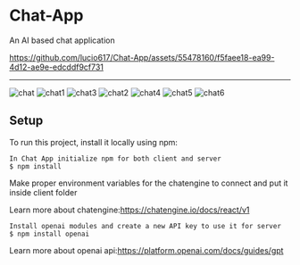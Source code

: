 # Chat-App
An AI based chat application

https://github.com/lucio617/Chat-App/assets/55478160/f5faee18-ea99-4d12-ae9e-edcddf9cf731
**************************************************************************************************
![chat](https://github.com/lucio617/Chat-App/assets/55478160/3e5138f1-fc8f-4765-b79f-f8f8c26297cb)
![chat1](https://github.com/lucio617/Chat-App/assets/55478160/ad8f65f2-edf4-4047-891b-1fa2e4884a36)
![chat3](https://github.com/lucio617/Chat-App/assets/55478160/c5f547dd-d7f7-4919-8414-1c8bbb08361b)
![chat2](https://github.com/lucio617/Chat-App/assets/55478160/7604ff30-8d84-46ff-9da6-e6ad2b582b6d)
![chat4](https://github.com/lucio617/Chat-App/assets/55478160/cea70d1a-9b1f-495a-b7b1-a18b48831466)
![chat5](https://github.com/lucio617/Chat-App/assets/55478160/90f78b08-7585-40aa-a9ad-3bfcb4a53a98)
![chat6](https://github.com/lucio617/Chat-App/assets/55478160/e75d73db-3cc8-4cd9-b59c-4f20049efb09)

## Setup
To run this project, install it locally using npm:

```
In Chat App initialize npm for both client and server
$ npm install

```
Make proper environment variables for the chatengine to connect and put it inside client folder

Learn more about chatengine:https://chatengine.io/docs/react/v1

```
Install openai modules and create a new API key to use it for server
$ npm install openai
```

Learn more about openai api:https://platform.openai.com/docs/guides/gpt


